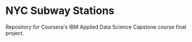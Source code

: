 # NYC Subway Stations
Repository for Coursera's IBM Applied Data Science Capstone course final project.
